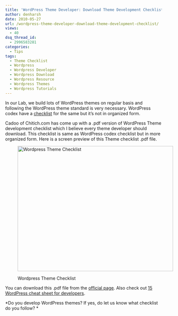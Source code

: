```yaml
---
title: 'WordPress Theme Developer: Download Theme Development Checklist'
author: denharsh
date: 2010-05-27
url: /wordpress-theme-developer-download-theme-development-checklist/
views:
  - 40
dsq_thread_id:
  - 2996583281
categories:
  - Tips
tags:
  - Theme Checklist
  - Wordpress
  - Wordpress Developer
  - Wordpress Download
  - Wordpress Resource
  - Wordpress Themes
  - Wordpress Tutorials
---
```

In our Lab, we build lots of WordPress themes on regular basis and following the WordPress theme standard is very necessary. WordPress codex have a <a href="http://codex.wordpress.org/Theme_Development_Checklist" onclick="_gaq.push(['_trackEvent', 'outbound-article', 'http://codex.wordpress.org/Theme_Development_Checklist', 'checklist']);" >checklist</a> for the same but it&#8217;s not in organized form.

Cadoo of Chitich.com has come up with a .pdf version of WordPress Theme development checklist which I believe every theme developer should download. This checklist is same as WordPress codex checklist but in more organized form. Here is a screen preview of this Theme checklist .pdf file.<figure id="attachment_323" style="width: 500px;" class="wp-caption aligncenter">

[<img class="size-full    wp-image-52486" src="http://cdn.devilsworkshop.org/files/2010/05/Wordpress-theme-checklist.jpg" alt="Wordpress Theme Checklist" width="500" height="402" />][1]<figcaption class="wp-caption-text">Wordpress Theme Checklist</figcaption></figure> 

You can download this .pdf file from the <a href="http://www.chitich.com/blog/wordpress-theme-development-checklist/" onclick="_gaq.push(['_trackEvent', 'outbound-article', 'http://www.chitich.com/blog/wordpress-theme-development-checklist/', 'official page']);" >official page</a>. Also check out <a href="http://www.shoutmeloud.com/15-best-wordpress-cheat-sheets-for-designers-and-developers.html" onclick="_gaq.push(['_trackEvent', 'outbound-article', 'http://www.shoutmeloud.com/15-best-wordpress-cheat-sheets-for-designers-and-developers.html', '15 WordPress cheat sheet for developers']);" >15 WordPress cheat sheet for developers</a>.

*Do you develop WordPress themes? If yes, do let us know what checklist do you follow? *

 [1]: http://cdn.devilsworkshop.org/files/2010/05/Wordpress-theme-checklist.jpg
